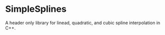 # SimpleSplines
A header only library for linead, quadratic, and cubic spline interpolation in C++.
